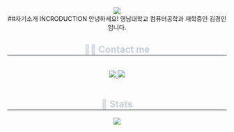 <div align= "center">
    <img src="https://capsule-render.vercel.app/api?type=transparent&color=gradient&height=120&text=Welcome%20My%20Page%20!&animation=&fontColor=ffffff&fontSize=50" />
    </div>
    <div align= "center">
        ##자기소개 INCRODUCTION
        안녕하세요! 영남대학교 컴퓨터공학과 재학중인 김경인입니다. 
        </div>
    <div align= "center">
    <h2 style="border-bottom: 1px solid #21262d; color: #c9d1d9;"> 🧑‍💻 Contact me </h2> <br> 
    <div align= "center"> <a href=https://www.instagram.com/rlagi_/> <img src="https://img.shields.io/badge/Instagram-E4405F?style=for-the-badge&logo=Instagram&logoColor=white&link=https://www.instagram.com/rlagi_/"> </a>
         <a href=mailto:Kimgyeongin1@gmail.com> <img src="https://img.shields.io/badge/Gmail-EA4335?style=for-the-badge&logo=Gmail&logoColor=white&link=mailto:Kimgyeongin1@gmail.com"> </a>
          </div>  <br> 
    <div align= "center">  </div> 
    </div>
    <div align= "center"> 
    <h2 style="border-bottom: 1px solid #21262d; color: #c9d1d9;"> 🏅 Stats </h2> <div align= "center"> <img src="https://github-readme-stats.vercel.app/api?username=Gyeong-In-Kim&bg_color=180,00000000,&title_color=000000&text_color=000000"
         />  </div> 
    </div>
    


<!--
**Gyeong-In-Kim/Gyeong-In-Kim** is a ✨ _special_ ✨ repository because its `README.md` (this file) appears on your GitHub profile.

Here are some ideas to get you started:

- 🔭 I’m currently working on ...
- 🌱 I’m currently learning ...
- 👯 I’m looking to collaborate on ...
- 🤔 I’m looking for help with ...
- 💬 Ask me about ...
- 📫 How to reach me: ...
- 😄 Pronouns: ...
- ⚡ Fun fact: ...
-->
